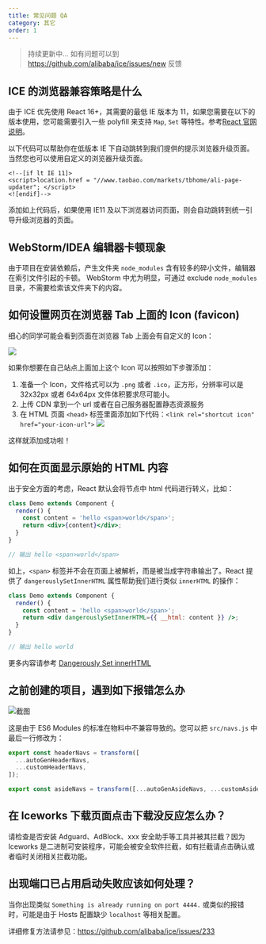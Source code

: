 ```yaml
---
title: 常见问题 QA
category: 其它
order: 1
---
```


> 持续更新中...
> 如有问题可以到 <https://github.com/alibaba/ice/issues/new> 反馈

## ICE 的浏览器兼容策略是什么

由于 ICE 优先使用 React 16+，其需要的最低 IE 版本为 11，如果您需要在以下的版本使用，您可能需要引入一些 polyfill 来支持 `Map`, `Set` 等特性。参考[React 官网说明](https://reactjs.org/blog/2017/09/26/react-v16.0.html#javascript-environment-requirements)。

以下代码可以帮助你在低版本 IE 下自动跳转到我们提供的提示浏览器升级页面。当然您也可以使用自定义的浏览器升级页面。

```
<!--[if lt IE 11]>
<script>location.href = "//www.taobao.com/markets/tbhome/ali-page-updater"; </script>
<![endif]-->
```

添加如上代码后，如果使用 IE11 及以下浏览器访问页面，则会自动跳转到统一引导升级浏览器的页面。

## WebStorm/IDEA 编辑器卡顿现象

由于项目在安装依赖后，产生文件夹 `node_modules` 含有较多的碎小文件，编辑器在索引文件引起的卡顿。
WebStorm 中尤为明显，可通过 exclude `node_modules` 目录，不需要检索该文件夹下的内容。

## 如何设置网页在浏览器 Tab 上面的 Icon (favicon)

细心的同学可能会看到页面在浏览器 Tab 上面会有自定义的 Icon：

![](//img.alicdn.com/tfs/TB1ct6bPpXXXXXYXFXXXXXXXXXX-484-82.png)

如果你想要在自己站点上面加上这个 Icon 可以按照如下步骤添加：

1.  准备一个 Icon，文件格式可以为 `.png` 或者 `.ico`，正方形，分辨率可以是 32x32px 或者 64x64px 文件体积要求尽可能小。
2.  上传 CDN 拿到一个 url 或者在自己服务器配置静态资源服务
3.  在 HTML 页面 `<head>` 标签里面添加如下代码：`<link rel="shortcut icon" href="your-icon-url">`
    ![](//img.alicdn.com/tfs/TB1IC53PpXXXXbmXVXXXXXXXXXX-1834-774.png)

这样就添加成功啦！

## 如何在页面显示原始的 HTML 内容

出于安全方面的考虑，React 默认会将节点中 html 代码进行转义，比如：

```jsx
class Demo extends Component {
  render() {
    const content = 'hello <span>world</span>';
    return <div>{content}</div>;
  }
}

// 输出 hello <span>world</span>
```

如上，`<span>` 标签并不会在页面上被解析，而是被当成字符串输出了。React 提供了 `dangerouslySetInnerHTML` 属性帮助我们进行类似 `innerHTML` 的操作：

```jsx
class Demo extends Component {
  render() {
    const content = 'hello <span>world</span>';
    return <div dangerouslySetInnerHTML={{ __html: content }} />;
  }
}

// 输出 hello world
```

更多内容请参考 [Dangerously Set innerHTML](https://reactjs.org/docs/dom-elements.html#dangerouslysetinnerhtml)

## 之前创建的项目，遇到如下报错怎么办

![截图](https://gw.alicdn.com/tfs/TB12gIkbVGWBuNjy0FbXXb4sXXa-862-258.png)

这是由于 ES6 Modules 的标准在物料中不兼容导致的。您可以把 `src/navs.js` 中最后一行修改为：

```js
export const headerNavs = transform([
  ...autoGenHeaderNavs,
  ...customHeaderNavs,
]);

export const asideNavs = transform([...autoGenAsideNavs, ...customAsideNavs]);
```

## 在 Iceworks 下载页面点击下载没反应怎么办？

请检查是否安装 Adguard、AdBlock、xxx 安全助手等工具并被其拦截？因为 Iceworks 是二进制可安装程序，可能会被安全软件拦截，如有拦截请点击确认或者临时关闭相关拦截功能。

## 出现端口已占用启动失败应该如何处理？

当你出现类似 `Something is already running on port 4444.` 或类似的报错时，可能是由于 Hosts 配置缺少 `localhost` 等相关配置。

详细修复方法请参见：https://github.com/alibaba/ice/issues/233
